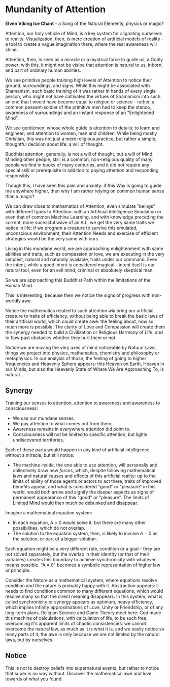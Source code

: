 # Mundanity of Attention

**Elven Viking Ice Chant** - a Song of the Natural Elements; physics or magic?

Attention, our holy vehicle of Mind, is a key system for alignating ourselves to reality. Visualization, then, is mere creation of artificial models of reality - a tool to create a vague imagination there, where the real awareness will shine.

Attention, then, is seen as a miracle or a mystical force to guide us, a Godly power: with this, it might not be visibe that attention is natural to us, inborn, and part of ordinary human abilities.

We see primitive people training high levels of Attention to notice their ground, surroundings, and signs. While this might be associated with Shamanism, such basic training of it was rather in hands of every single person, who might not have cultivated the virtues of Shamanism into such an end that I would have become equal to religion or science - rather, a common peasant-soldier of the primitive men had to keep the stance, awareness of surroundings and an instant response of an "Enlightened Mind".

We see gentlemen, whose whole guide is attention to details; to learn and engineer; and attention to women, men and children. While being mostly Christian, this was not just a mere religious practice, but rather a simple, thoughtful decision about life: a will of thought.

Buddhist attention, generally, is not a will of thought, but a will of Mind. Minding other people, still, is a common, non-religious quality of many people we find in books of many centuries, and it did not require any special skill or prerequisite in addition to paying attention and responding responsibly.

Though this, I have seen this pain and anxiety: if this Way is going to guide me anywhere higher, then why I am rather relying on common human sense than a magic?

We can draw close to mathematics of Attention, even simulate "beings" with different types to Attention: with an Artificial Intelligence Simulation or even that of common Machine Learning, and with knowledge preceding the current, more sucessful wave of an A.I., we get the very same traits we notice in life: if we program a creature to survive this emulated, unconscious environment, their Attention Needs and exercise of efficient strategies would be the very same with ours.

Living in this mundane world, we are approaching enlightenment with same abilities and traits, such as compassion or love, we are executing in the very simplest, natural and naturally available, traits under our command. Even the intent, while a good intent is considered magical - intent itself is our natural tool, even for an evil mind, criminal or absolutely skeptical man.

So we are approaching this Buddhist Path within the limitations of the Human Mind.

This is interesting, because then we notice the signs of progress with non-worldly awe.

Notice the mathematics related to such attention *will* bring our artificial creature to traits of efficiency, without being able to break the basic laws of their artificial world, which could create awe: the feeling about, how so much more is possible. The clarity of Love and Compassion will create them the synergy needed to build a Civilization or Religious Harmony of Life, and to flow past obstacles whether they hurt them or not.

Notice we are moving the very axes of mind noticeable by Natural Laws, things we project into physics, mathematics, chemistry and philosophy or metaphysics. In our analysis of those, the feeling of going to higher frequencies and Heavenly Sphere appears: this Heaven on Earth, Heaven in our Minds, but also the Heavenly State of Where We Are Approaching To, is natural.

## Synergy

Training our senses to attention, attention to awareness and awareness to consciousness:
- We use our mundane senses.
- We pay attention to what comes out from them.
- Awareness remains in everywhere attention did point to.
- Consciousness will not be limited to specific attention, but lights undiscovered territories.

Each of these parts would happen in any kind of artificial intelligence without a miracle, but still notice:
- The machine inside, the one able to use attention, will personally and collectively draw new *forces*, which, despite following mathematical laws and natural causes and effects of this artificial reality: up to the limits of ability of those agents or actors to act there, traits of improved benefits appear, and what is considered "good" or "pleasure" in this world, would both arrive and signify the deeper aspects as signs of permanent appearance of this "good" or "pleasure". The limits of Limited Mind would then much be debunked and disappear.

Imagine a mathematical equation system:
- In each equation, A = 0 would solve it, but there are many other possibilities, which do not overlap.
- The solution to the equation system, then, is likely to involve A = 0 as the solution, or part of a bigger solution.

Each equation might be a very different rule, condition or a goal - they are not solved separately, but the overlap in their identity (or that of their variables) creates this boundary to achieve synchronicity with whatever means possible. "A = 0" becomes a symbolic representation of higher law or principle.

Consider the Nature as a mathematical system, where equations resolve condition and the nature is probably happy with it. Abstraction appears: it needs to find conditions common to many different equations, which would resolve many so that the direct meaning disappears. In this system, what is called synchronicity or synergy appears as optimum, heavy efficiency, which implies infinity approximations of Love, Unity or Friendship, or of any long-term plans. Religion Science and Game Theory meet here: God made this machine of calculations, with calculation of life, to be such free, overcoming it's apparent limits of chaotic consistencies: we cannot overcome the natural law, as much as it is what it is, and we easily notice so many parts of it; the awe is only because we are not limited by the natural laws, but by ourselves.

## Notice

This is not to destroy beliefs into supernatural events, but rather to notice that super is no way without. Discover the mathematical awe and love towards of what you found.
